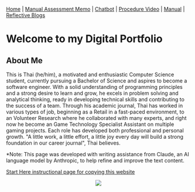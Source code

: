 [Home](index.md) | [Manual Assessment Memo](manual_assessment_memo.md) | [Chatbot](chatbot.md) | [Procedure Video](procedure_video.md) | [Manual](manual.md) | [Reflective Blogs](reflective_blogs.md) 

# Welcome to my Digital Portfolio 

## About Me 
This is Thai (he/him), a motivated and enthusiastic Computer Science student, currently pursuing a Bachelor of Science and aspires to become a software engineer. With a solid understanding of programming principles and a strong desire to learn and grow, he excels in problem solving and analytical thinking, ready in developing technical skills and contributing to the success of a team. Through his academic journal, Thai has worked in various types of job, beginning as a Retail in a fast-paced environment, to an Volunteer Research where he collaborated with many experts, and right now he become an Game Technology Specialist Assistant on multiple gaming projects. Each role has developed both professional and personal growth. "A little work, a little effort, a little joy every day will build a strong foundation in our career journal", Thai believes.

*Note: This page was developed with writing assistance from Claude, an AI language model by Anthropic, to help refine and improve the text content.

[Start Here instructional page for copying this website](starthere.md)
<center><img src="https://ekjphd.com/wp-content/uploads/2024/12/ilrn_avatarday-3-e1734120202850.jpg"></center>
